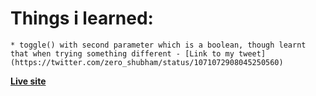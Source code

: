 Things i learned:
=================
	* toggle() with second parameter which is a boolean, though learnt that when trying something different - [Link to my tweet](https://twitter.com/zero_shubham/status/1071072908045250560)
	
	

**[Live site](http://zzer0.com/javascript30/Day5-Flex_panels_imge_gallery/index-START)**

